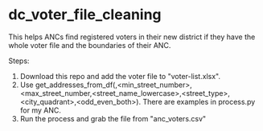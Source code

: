 # dc_voter_file_cleaning
This helps ANCs find registered voters in their new district if they have the whole voter file and the boundaries of their ANC.

Steps:
1) Download this repo and add the voter file to "voter-list.xlsx".
2) Use get_addresses_from_df(<dataframe>,<min_street_number>,<max_street_number,<street_name_lowercase>,<street_type>,<city_quadrant>,<odd_even_both>). There are examples in process.py for my ANC.
3) Run the process and grab the file from "anc_voters.csv"